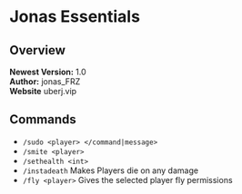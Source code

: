 # Jonas Essentials

## Overview

**Newest Version:** 1.0<br>
**Author:** jonas_FRZ   
**Website** uberj.vip

## Commands

- `/sudo <player> </command|message>`
- `/smite <player>`
- `/sethealth <int>`
- `/instadeath` Makes Players die on any damage
- `/fly <player>` Gives the selected player fly permissions
